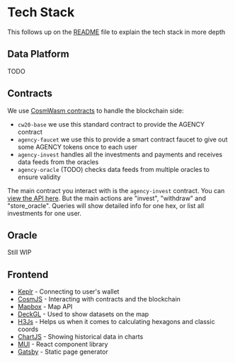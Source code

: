 # Tech Stack

This follows up on the [README](./README.md) file to explain the tech stack in more depth

## Data Platform

TODO

## Contracts

We use [CosmWasm contracts](https://github.com/agency-answers/agency-contracts/tree/main/contracts) to handle
the blockchain side:

* `cw20-base` we use this standard contract to provide the AGENCY contract
* `agency-faucet` we use this to provide a smart contract faucet to give out some AGENCY tokens once to each user
* `agency-invest` handles all the investments and payments and receives data feeds from the oracles
* `agency-oracle` (TODO) checks data feeds from multiple oracles to ensure validity

The main contract you interact with is the `agency-invest` contract. You can [view the API here](https://github.com/agency-answers/agency-contracts/blob/main/contracts/agency-invest/src/msg.rs). But the main actions are "invest", "withdraw"
and "store_oracle". Queries will show detailed info for one hex, or list all investments for one user.

## Oracle

Still WIP

## Frontend

* [Keplr](https://wallet.keplr.app/#/dashboard) - Connecting to user's wallet
* [CosmJS](https://github.com/cosmos/cosmjs) - Interacting with contracts and the blockchain
* [Mapbox](https://www.mapbox.com/) - Map API
* [DeckGL](https://deck.gl/) - Used to show datasets on the map
* [H3Js](https://github.com/uber/h3-js) - Helps us when it comes to calculating hexagons and classic coords
* [ChartJS](https://www.chartjs.org/) - Showing historical data in charts
* [MUI](https://mui.com/) - React component library
* [Gatsby](https://www.gatsbyjs.com/) - Static page generator

